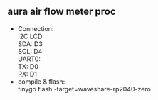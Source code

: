 ## aura air flow meter proc
- Connection:  
  I2C LCD:  
  SDA: D3  
  SCL: D4  
  UART0:  
  TX: D0  
  RX: D1  
- compile & flash:  
tinygo flash -target=waveshare-rp2040-zero
